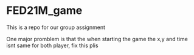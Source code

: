 # FED21M_game
This is a repo for our group assignment

One major promblem is that the when starting the game the x,y  and time isnt same for both player, fix this plis